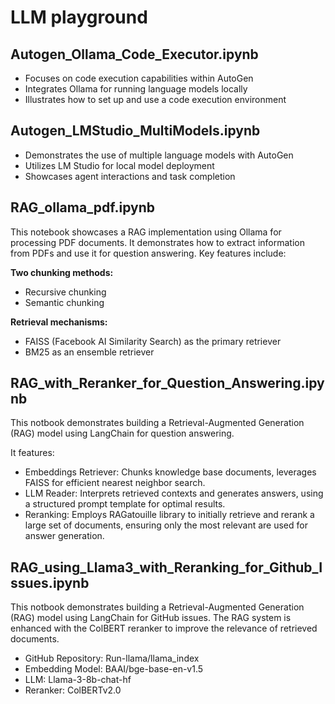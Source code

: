 # LLM playground


## Autogen_Ollama_Code_Executor.ipynb
- Focuses on code execution capabilities within AutoGen
- Integrates Ollama for running language models locally
- Illustrates how to set up and use a code execution environment


## Autogen_LMStudio_MultiModels.ipynb
- Demonstrates the use of multiple language models with AutoGen
- Utilizes LM Studio for local model deployment
- Showcases agent interactions and task completion

## RAG_ollama_pdf.ipynb
This notebook showcases a RAG implementation using Ollama for processing PDF documents. It demonstrates how to extract information from PDFs and use it for question answering. Key features include:


**Two chunking methods:**

- Recursive chunking
- Semantic chunking

**Retrieval mechanisms:**
- FAISS (Facebook AI Similarity Search) as the primary retriever
- BM25 as an ensemble retriever


## RAG_with_Reranker_for_Question_Answering.ipynb

This notbook demonstrates building a Retrieval-Augmented Generation (RAG) model using LangChain for question answering. 

It features:
- Embeddings Retriever: Chunks knowledge base documents, leverages FAISS for efficient nearest neighbor search.
- LLM Reader: Interprets retrieved contexts and generates answers, using a structured prompt template for optimal results.
- Reranking: Employs RAGatouille library to initially retrieve and rerank a large set of documents, ensuring only the most relevant are used for answer generation.

## RAG_using_Llama3_with_Reranking_for_Github_Issues.ipynb
This notbook demonstrates building a Retrieval-Augmented Generation (RAG) model using LangChain for GitHub issues. The RAG system is enhanced with the ColBERT reranker to improve the relevance of retrieved documents. 

- GitHub Repository: Run-llama/llama_index
- Embedding Model: BAAI/bge-base-en-v1.5
- LLM: Llama-3-8b-chat-hf
- Reranker: ColBERTv2.0


